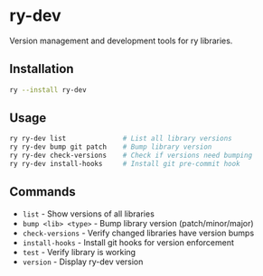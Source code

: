 # ry-dev

Version management and development tools for ry libraries.

## Installation

```bash
ry --install ry-dev
```

## Usage

```bash
ry ry-dev list              # List all library versions
ry ry-dev bump git patch    # Bump library version
ry ry-dev check-versions    # Check if versions need bumping
ry ry-dev install-hooks     # Install git pre-commit hook
```

## Commands

- `list` - Show versions of all libraries
- `bump <lib> <type>` - Bump library version (patch/minor/major)
- `check-versions` - Verify changed libraries have version bumps
- `install-hooks` - Install git hooks for version enforcement
- `test` - Verify library is working
- `version` - Display ry-dev version
